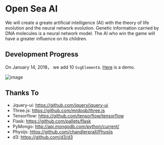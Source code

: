 # Open Sea AI

We will create a greate artificial intelligence (AI) with the theory of life evolution and the neural network evolution. Genetic information carried by DNA molecules is a neural network model. The AI who win the game will have a greater influence on its children.

## Development Progress

On January 14, 2018， we add 10 `SvgElement`s. [Here](https://github.com/tengge1/OpenSeaAI/blob/master/Playground/test/SvgTest.html) is a demo.

![image](https://github.com/tengge1/OpenSeaAI/blob/master/Image/SvgDemo.png)

## Thanks To

* Jquery-ui: https://github.com/jquery/jquery-ui
* Three.js: https://github.com/mrdoob/three.js
* Tensorflow: https://github.com/tensorflow/tensorflow
* Flask: https://github.com/pallets/flask
* PyMongo: http://api.mongodb.com/python/current/
* Physijs: https://github.com/chandlerprall/Physijs
* d3: https://github.com/d3/d3

